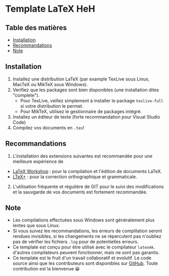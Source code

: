 # Template LaTeX HeH

## Table des matières

-   [Installation](#installation)
-   [Recommandations](#recommandations)
-   [Note](#note)

## Installation

1. Installez une distribution LaTeX (par example TexLive sous Linux, MacTeX ou MikTeX sous Windows).
2. Verifiez que les packages sont bien disponibles (une installation dites "complete").
    - Pour TexLive, veillez simplement à installer le package `texlive-full` si votre distribution le permet.
    - Pour MikTeX, utilisez le gestionnaire de packages intégré.
3. Installez un éditeur de texte (forte recommandation pour Visual Studio Code)
4. Compilez vos documents en `.tex`!

## Recommandations

1. L'installation des extensions suivantes est recommandée pour une meilleure expérience de 
-   [LaTeX Workshop](https://marketplace.visualstudio.com/items?itemName=James-Yu.latex-workshop) : pour la compilation et l'édition de documents LaTeX.
-   [LTeX+](https://marketplace.visualstudio.com/items?itemName=ltex-plus.vscode-ltex-plus) : pour la correction orthographique et grammaticale.

2. L'utilisation fréquente et régulière de GIT pour le suivi des modifications et la sauvgarde de vos documents est fortement recommandée.


## Note

-   Les compilations effectuées sous Windows sont généralement plus lentes que sous Linux.
-   Si vous suivez les recommandations, les erreurs de complilation seront rendues invisibles, si les changements ne se répercutent pas n'oubliez pas de vérifier les fichiers `.log` pour de potentielles erreurs.
-   Ce template est conçu pour être utilisé avec le compilateur `latexmk`. d'autres compilateurs peuvent fonctionner, mais ne sont pas garantis.
-   Ce template est le fruit d'un travail collaboratif et evolutif. Le code source ainsi que les contributeurs sont disponibles sur [GitHub](https://github.com/shadowthib/LaTex-learning). Toute contribution est la bienvenue 😀
